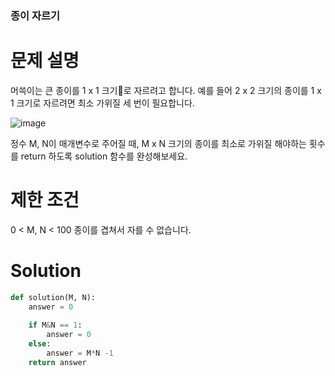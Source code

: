 
### 종이 자르기

# 문제 설명
머쓱이는 큰 종이를 1 x 1 크기로 자르려고 합니다. 예를 들어 2 x 2 크기의 종이를 1 x 1 크기로 자르려면 최소 가위질 세 번이 필요합니다.

![image](https://user-images.githubusercontent.com/77375223/207317175-ad4145b5-8770-4b10-a4c3-626f816fccc2.png)

정수 M, N이 매개변수로 주어질 때, M x N 크기의 종이를 최소로 가위질 해야하는 횟수를 return 하도록 solution 함수를 완성해보세요.

# 제한 조건
0 < M, N < 100
종이를 겹쳐서 자를 수 없습니다.

# Solution
```python
def solution(M, N):
    answer = 0
    
    if M&N == 1:
        answer = 0
    else:
        answer = M*N -1
    return answer
```
